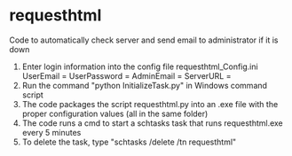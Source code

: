 # requesthtml
Code to automatically check server and send email to administrator if it is down
1. Enter login information into the config file requesthtml_Config.ini
  UserEmail = 
  UserPassword = 
  AdminEmail = 
  ServerURL = 
2. Run the command "python InitializeTask.py" in Windows command script
3. The code packages the script requesthtml.py into an .exe file with the proper configuration values (all in the same folder)
4. The code runs a cmd to start a schtasks task that runs requesthtml.exe every 5 minutes
5. To delete the task, type "schtasks /delete /tn requesthtml"
